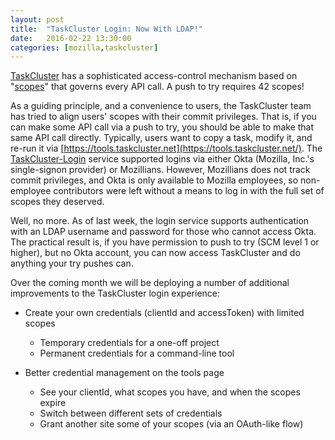 ```yaml
---
layout: post
title:  "TaskCluster Login: Now With LDAP!"
date:   2016-02-22 13:30:00
categories: [mozilla,taskcluster]
---
```


[TaskCluster](https://tools.taskcluster.net/) has a sophisticated access-control mechanism based on "[scopes](http://docs.taskcluster.net/presentations/scopes/)" that governs every API call.
A push to try requires 42 scopes!

As a guiding principle, and a convenience to users, the TaskCluster team has tried to align users' scopes with their commit privileges.
That is, if you can make some API call via a push to try, you should be able to make that same API call directly.
Typically, users want to copy a task, modify it, and re-run it via [https://tools.taskcluster.net](https://tools.taskcluster.net/).
The [TaskCluster-Login](https://login.taskcluster.net) service supported logins via either Okta (Mozilla, Inc.'s single-signon provider) or Mozillians.
However, Mozillians does not track commit privileges, and Okta is only available to Mozilla employees, so non-employee contributors were left without a means to log in with the full set of scopes they deserved.

Well, no more.
As of last week, the login service supports authentication with an LDAP username and password for those who cannot access Okta.
The practical result is, if you have permission to push to try (SCM level 1 or higher), but no Okta account, you can now access TaskCluster and do anything your try pushes can.

Over the coming month we will be deploying a number of additional improvements to the TaskCluster login experience:

 * Create your own credentials (clientId and accessToken) with limited scopes
   * Temporary credentials for a one-off project
   * Permanent credentials for a command-line tool

 * Better credential management on the tools page
   * See your clientId, what scopes you have, and when the scopes expire
   * Switch between different sets of credentials
   * Grant another site some of your scopes (via an OAuth-like flow)
